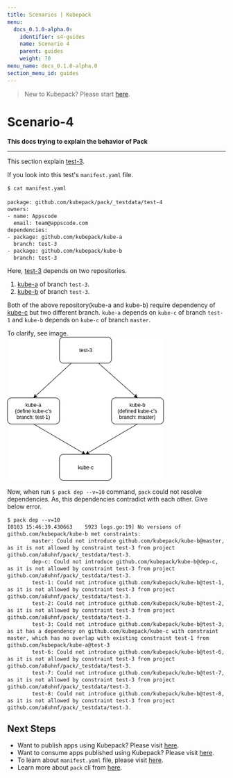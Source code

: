 ```yaml
---
title: Scenarios | Kubepack
menu:
  docs_0.1.0-alpha.0:
    identifier: s4-guides
    name: Scenario 4
    parent: guides
    weight: 70
menu_name: docs_0.1.0-alpha.0
section_menu_id: guides
---
```


> New to Kubepack? Please start [here](/docs/concepts/README.md).

# Scenario-4

**This docs trying to explain the behavior of Pack**
***

This section explain [test-3](https://github.com/kubepack/pack/tree/master/_testdata/test-4).

If you look into this test's `manifest.yaml` file.

```console
$ cat manifest.yaml

package: github.com/kubepack/pack/_testdata/test-4
owners:
- name: Appscode
  email: team@appscode.com
dependencies:
- package: github.com/kubepack/kube-a
  branch: test-3
- package: github.com/kubepack/kube-b
  branch: test-3
```

Here, [test-3](https://github.com/kubepack/pack/tree/master/_testdata/test-4) depends on two repositories.
1. [kube-a](https://github.com/kubepack/kube-a) of branch `test-3`.
2. [kube-b](https://github.com/kubepack/kube-b) of branch `test-3`.

Both of the above repository(kube-a and kube-b) require dependency of
 [kube-c](https://github.com/kubepack/kube-c) but two different branch.
 `kube-a` depends on `kube-c` of branch `test-1` and `kube-b` depends on `kube-c` of branch `master`.

 To clarify, see image.
 ![alt text](/_testdata/test-4/test-4.jpg)

 Now, when run `$ pack dep --v=10` command, `pack` could not resolve dependencies. As, this dependencies contradict with each other.
  Give below error.

  ```console
  $ pack dep --v=10
  I0103 15:46:39.430663    5923 logs.go:19] No versions of github.com/kubepack/kube-b met constraints:
          master: Could not introduce github.com/kubepack/kube-b@master, as it is not allowed by constraint test-3 from project github.com/a8uhnf/pack/_testdata/test-3.
          dep-c: Could not introduce github.com/kubepack/kube-b@dep-c, as it is not allowed by constraint test-3 from project github.com/a8uhnf/pack/_testdata/test-3.
          test-1: Could not introduce github.com/kubepack/kube-b@test-1, as it is not allowed by constraint test-3 from project github.com/a8uhnf/pack/_testdata/test-3.
          test-2: Could not introduce github.com/kubepack/kube-b@test-2, as it is not allowed by constraint test-3 from project github.com/a8uhnf/pack/_testdata/test-3.
          test-3: Could not introduce github.com/kubepack/kube-b@test-3, as it has a dependency on github.com/kubepack/kube-c with constraint master, which has no overlap with existing constraint test-1 from github.com/kubepack/kube-a@test-3
          test-6: Could not introduce github.com/kubepack/kube-b@test-6, as it is not allowed by constraint test-3 from project github.com/a8uhnf/pack/_testdata/test-3.
          test-7: Could not introduce github.com/kubepack/kube-b@test-7, as it is not allowed by constraint test-3 from project github.com/a8uhnf/pack/_testdata/test-3.
          test-8: Could not introduce github.com/kubepack/kube-b@test-8, as it is not allowed by constraint test-3 from project github.com/a8uhnf/pack/_testdata/test-3.
```

## Next Steps

- Want to publish apps using Kubepack? Please visit [here](/docs/concepts/how/publisher.md).
- Want to consume apps published using Kubepack? Please visit [here](/docs/concepts/how/user.md).
- To learn about `manifest.yaml` file, please visit [here](/docs/concepts/how/manifest.md).
- Learn more about `pack` cli from [here](/docs/concepts/how/cli.md).
